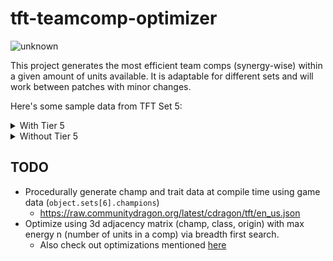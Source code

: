 # tft-teamcomp-optimizer

![unknown](https://user-images.githubusercontent.com/39736205/124393917-e0536b80-dcca-11eb-8aed-ada95a06e3e3.png)


This project generates the most efficient team comps (synergy-wise) within a given amount of units available. It is adaptable for different sets and will work between patches with minor changes.

Here's some sample data from TFT Set 5:

<details>
<summary>With Tier 5</summary>

TODO

</details>

<details>
<summary>Without Tier 5</summary>

<details>
<summary>Most synergies for 8 units</summary>

- 18: Brand, Diana, Kalista, Katarina, Mordekaiser, Morgana, Ryze, Viktor
- 18: Diana, Kalista, Katarina, Mordekaiser, Morgana, Nunu, Ryze, Warwick
- 17: Aatrox, Aphelios, Diana, Ivern, Mordekaiser, Nocturne, Syndra, Varus
- 17: Aatrox, Aphelios, Diana, Karma, Khazix, Mordekaiser, Syndra, Varus
- 17: Aatrox, Ashe, Nautilus, Rell, Sejuani, Taric, Varus, Yasuo
- 17: Aatrox, Brand, Draven, Lux, Nunu, Ryze, Velkoz, Warwick
- 17: Aatrox, Brand, Hecarim, Kalista, Lux, Rell, Ryze, Viktor
- 17: Aatrox, Brand, Kalista, Leona, Lux, Ryze, Thresh, Viktor
- 17: Aatrox, Brand, Kalista, Lux, Ryze, Varus, Vayne, Viktor
- 17: Aatrox, Diana, Ivern, Leona, Mordekaiser, Nocturne, Syndra, Vladimir
- 17: Aatrox, Diana, Ivern, Lux, Mordekaiser, Morgana, Nocturne, Syndra
- 17: Aatrox, Diana, Ivern, Lux, Mordekaiser, Nocturne, Syndra, Vladimir
- 17: Aatrox, Diana, Ivern, Mordekaiser, Nocturne, Rell, Sejuani, Syndra
- 17: Aatrox, Diana, Ivern, Mordekaiser, Nocturne, Rell, Syndra, Vladimir
- 17: Aatrox, Diana, Ivern, Mordekaiser, Nocturne, Syndra, Varus, Vladimir
- 17: Aatrox, Diana, Ivern, Mordekaiser, Nocturne, Syndra, Velkoz, Vladimir
- 17: Aatrox, Diana, Karma, Khazix, Lux, Mordekaiser, Morgana, Syndra
- 17: Aatrox, Diana, Karma, Khazix, Mordekaiser, Rell, Sejuani, Syndra
- 17: Aatrox, Diana, Katarina, Leona, Mordekaiser, Nautilus, Rell, Sejuani
- 17: Aatrox, Diana, Khazix, Leona, Mordekaiser, Nautilus, Rell, Sejuani
- 17: Aatrox, Diana, Khazix, Leona, Nautilus, Rell, Riven, Sejuani
- 17: Aatrox, Diana, Leblanc, Leona, Mordekaiser, Nautilus, Rell, Sejuani
- 17: Aatrox, Diana, Leona, Mordekaiser, Nautilus, Nocturne, Rell, Sejuani
- 17: Aatrox, Hecarim, Kalista, Lux, Nunu, Rell, Ryze, Warwick
- 17: Aatrox, Kalista, Leona, Lux, Nunu, Ryze, Thresh, Warwick
- 17: Aatrox, Kalista, Lux, Nunu, Ryze, Varus, Vayne, Warwick
- 17: Aatrox, Kalista, Lux, Nunu, Ryze, Velkoz, Viktor, Warwick
- 17: Aatrox, Leona, Nautilus, Rell, Riven, Sejuani, Soraka, Vladimir
- 17: Aphelios, Ashe, Diana, Draven, Katarina, Mordekaiser, Taric, Thresh
- 17: Aphelios, Diana, Draven, Gragas, Khazix, Mordekaiser, Vayne, Warwick
- 17: Aphelios, Diana, Gragas, Katarina, Mordekaiser, Riven, Vayne, Warwick
- 17: Aphelios, Diana, Hecarim, Katarina, Mordekaiser, Sejuani, Vayne, Yasuo
</details>

<details>
<summary>Most synergies for 7 units</summary>

- 16: Diana, Ivern, Karma, Mordekaiser, Nocturne, Riven, Vladimir
- 16: Diana, Ivern, Karma, Mordekaiser, Nocturne, Soraka, Yasuo
- 15: Aatrox, Diana, Leona, Mordekaiser, Nautilus, Rell, Sejuani
- 15: Diana, Ivern, Karma, LeeSin, Nidalee, Nocturne, Pantheon
- 15: Diana, Ivern, Karma, LeeSin, Nidalee, Nocturne, Trundle
- 15: Diana, Ivern, LeeSin, Nidalee, Nocturne, Pantheon, Soraka
- 15: Diana, Ivern, LeeSin, Nidalee, Nocturne, Soraka, Trundle
- 15: Diana, Jax, Khazix, Nidalee, Pantheon, Rell, Sejuani
- 15: Diana, Jax, Khazix, Nidalee, Rell, Sejuani, Trundle
- 15: Diana, Khazix, LeeSin, Mordekaiser, Pantheon, Riven, Trundle
- 15: Diana, Khazix, Mordekaiser, Nidalee, Pantheon, Trundle, Yasuo
- 15: Diana, Leblanc, Lissandra, Mordekaiser, Morgana, Riven, Soraka
- 15: Diana, Leblanc, Lissandra, Mordekaiser, Morgana, Vladimir, Yasuo
- 15: Ivern, Leona, Nautilus, Rell, Sejuani, Syndra, Vladimir
- 14: Aatrox, Diana, Ivern, Karma, Khazix, Mordekaiser, Vladimir
- 14: Aatrox, Diana, Ivern, Karma, Mordekaiser, Nocturne, Soraka
- 14: Aatrox, Diana, Ivern, Karma, Mordekaiser, Nocturne, Vladimir
- 14: Aatrox, Diana, Ivern, Karma, Nocturne, Riven, Vladimir
- 14: Aatrox, Diana, Ivern, Karma, Nocturne, Soraka, Yasuo
- 14: Aatrox, Diana, Ivern, Mordekaiser, Nocturne, Syndra, Vladimir
- 14: Aatrox, Draven, Hecarim, Jax, Leona, Rell, Thresh
- 14: Aatrox, Draven, Hecarim, Jax, Lux, Rell, Ryze
- 14: Aatrox, Draven, Hecarim, Jax, Rell, Varus, Vayne
- 14: Aatrox, Draven, Hecarim, Jax, Rell, Velkoz, Viktor
- 14: Aatrox, Draven, Hecarim, Katarina, Leona, Nautilus, Rell
- 14: Aatrox, Draven, Hecarim, Leona, Nautilus, Rell, Ryze
- 14: Aatrox, Draven, Hecarim, Leona, Nautilus, Rell, Thresh
- 14: Aatrox, Draven, Hecarim, Leona, Nautilus, Rell, Vayne
- 14: Aatrox, Draven, Hecarim, Leona, Nautilus, Rell, Viktor
- 14: Aatrox, Draven, Hecarim, Leona, Nautilus, Rell, Warwick
- 14: Aatrox, Draven, Hecarim, Lux, Nautilus, Rell, Ryze
- 14: Aatrox, Draven, Hecarim, Lux, Nautilus, Rell, Thresh
</details>


</details>

## TODO

- Procedurally generate champ and trait data at compile time using game data (`object.sets[6].champions`)
  - https://raw.communitydragon.org/latest/cdragon/tft/en_us.json
- Optimize using 3d adjacency matrix (champ, class, origin) with max energy n (number of units in a comp) via breadth first search.
  - Also check out optimizations mentioned [here](https://redd.it/oams7w)
